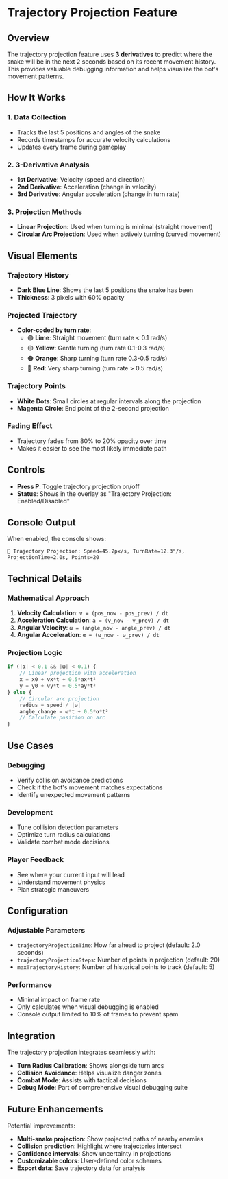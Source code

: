 # Trajectory Projection Feature

## Overview

The trajectory projection feature uses **3 derivatives** to predict where the snake will be in the next 2 seconds based on its recent movement history. This provides valuable debugging information and helps visualize the bot's movement patterns.

## How It Works

### 1. **Data Collection**
- Tracks the last 5 positions and angles of the snake
- Records timestamps for accurate velocity calculations
- Updates every frame during gameplay

### 2. **3-Derivative Analysis**
- **1st Derivative**: Velocity (speed and direction)
- **2nd Derivative**: Acceleration (change in velocity)
- **3rd Derivative**: Angular acceleration (change in turn rate)

### 3. **Projection Methods**
- **Linear Projection**: Used when turning is minimal (straight movement)
- **Circular Arc Projection**: Used when actively turning (curved movement)

## Visual Elements

### **Trajectory History**
- **Dark Blue Line**: Shows the last 5 positions the snake has been
- **Thickness**: 3 pixels with 60% opacity

### **Projected Trajectory**
- **Color-coded by turn rate**:
  - 🟢 **Lime**: Straight movement (turn rate < 0.1 rad/s)
  - 🟡 **Yellow**: Gentle turning (turn rate 0.1-0.3 rad/s)
  - 🟠 **Orange**: Sharp turning (turn rate 0.3-0.5 rad/s)
  - 🔴 **Red**: Very sharp turning (turn rate > 0.5 rad/s)

### **Trajectory Points**
- **White Dots**: Small circles at regular intervals along the projection
- **Magenta Circle**: End point of the 2-second projection

### **Fading Effect**
- Trajectory fades from 80% to 20% opacity over time
- Makes it easier to see the most likely immediate path

## Controls

- **Press P**: Toggle trajectory projection on/off
- **Status**: Shows in the overlay as "Trajectory Projection: Enabled/Disabled"

## Console Output

When enabled, the console shows:
```
🎯 Trajectory Projection: Speed=45.2px/s, TurnRate=12.3°/s, ProjectionTime=2.0s, Points=20
```

## Technical Details

### **Mathematical Approach**
1. **Velocity Calculation**: `v = (pos_now - pos_prev) / dt`
2. **Acceleration Calculation**: `a = (v_now - v_prev) / dt`
3. **Angular Velocity**: `ω = (angle_now - angle_prev) / dt`
4. **Angular Acceleration**: `α = (ω_now - ω_prev) / dt`

### **Projection Logic**
```javascript
if (|α| < 0.1 && |ω| < 0.1) {
    // Linear projection with acceleration
    x = x0 + vx*t + 0.5*ax*t²
    y = y0 + vy*t + 0.5*ay*t²
} else {
    // Circular arc projection
    radius = speed / |ω|
    angle_change = ω*t + 0.5*α*t²
    // Calculate position on arc
}
```

## Use Cases

### **Debugging**
- Verify collision avoidance predictions
- Check if the bot's movement matches expectations
- Identify unexpected movement patterns

### **Development**
- Tune collision detection parameters
- Optimize turn radius calculations
- Validate combat mode decisions

### **Player Feedback**
- See where your current input will lead
- Understand movement physics
- Plan strategic maneuvers

## Configuration

### **Adjustable Parameters**
- `trajectoryProjectionTime`: How far ahead to project (default: 2.0 seconds)
- `trajectoryProjectionSteps`: Number of points in projection (default: 20)
- `maxTrajectoryHistory`: Number of historical points to track (default: 5)

### **Performance**
- Minimal impact on frame rate
- Only calculates when visual debugging is enabled
- Console output limited to 10% of frames to prevent spam

## Integration

The trajectory projection integrates seamlessly with:
- **Turn Radius Calibration**: Shows alongside turn arcs
- **Collision Avoidance**: Helps visualize danger zones
- **Combat Mode**: Assists with tactical decisions
- **Debug Mode**: Part of comprehensive visual debugging suite

## Future Enhancements

Potential improvements:
- **Multi-snake projection**: Show projected paths of nearby enemies
- **Collision prediction**: Highlight where trajectories intersect
- **Confidence intervals**: Show uncertainty in projections
- **Customizable colors**: User-defined color schemes
- **Export data**: Save trajectory data for analysis